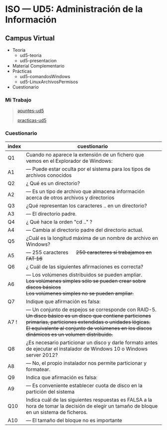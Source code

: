 # ISO — UD5: Administración de la Información

## Campus Virtual

- Teoría
  - ud5-teoria
  - ud5-presentacion
- Material Complementario <!--Discos Duros etc.-->
- Prácticas
  - ud5-comandosWindows
  - ud5-LinuxArchivosPermisos
- Cuestionario


### Mi Trabajo

> [apuntes-ud5](/ISO/UD5-AdmonInformacion/apuntes-ud5.md)
>
> [practicas-ud5](/ISO/UD5-AdmonInformacion/practicas-ud5.md)


### Cuestionario

| index | cuestionario |
| ---   | --- |
| Q1    | Cuando no aparece la extensión de un fichero que vemos en el Explorador de Windows: 
| A1    | — Puede estar oculta por el sistema para los tipos de archivos conocidos
| Q2    | ¿ Qué es un directorio?
| A2    | — Es un tipo de archivo que almacena información acerca de otros archivos  y directorios
| Q3    | ¿Qué representan los caracteres .. en un directorio?
| A3    | — El directorio padre.
| Q4    | ¿ Qué hace la orden "cd .." ?
| A4    | — Cambia al directorio padre del directorio actual.
| Q5    | ¿Cuál es la longitud máxima de un nombre de archivo en Windows?
| A5    | — 255 caracteres &emsp; ~~250 caracteres si trabajamos en FAT 16~~
| Q6    | ¿ Cuál de las siguientes afirmaciones es correcta?
| A6    | — Los volúmenes distribuidos se pueden ampliar. <br> ~~Los volúmenes simples sólo se pueden crear sobre discos básicos~~ <br> ~~Los volúmenes simples no se pueden ampliar.~~
| Q7    | Indique que afirmación es falsa:
| A7 !  | — Un conjunto de espejos se corresponde con RAID-5. <br> ~~Un disco básico es un disco que contiene particiones primarias, particiones extendidas o unidades lógicas.~~ <br> ~~El equivalente al conjunto de volúmenes en los discos dinámicos es un volumen distribuido.~~
| Q8    | ¿Es necesario particionar un disco y darle formato antes de  ejecutar el instalador de Windows 10 o Windows server 2012?
| A8    | — No,  el propio instalador nos permite particionar y formatear.
| Q9    | Indica que afirmación es falsa:
| A9    | — Es conveniente establecer cuota de disco en la partición del sistema
| Q10   | Indica cuál de las siguientes respuestas es FALSA a la hora de tomar la decisión de elegir un tamaño de bloque en un sistema de ficheros.
| A10   | — El tamaño del bloque no es importante